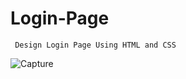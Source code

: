 # Login-Page
     Design Login Page Using HTML and CSS 

![Capture](https://user-images.githubusercontent.com/118932313/216998495-6c25420c-9bdc-4012-930b-b1a7d17ef144.PNG)
